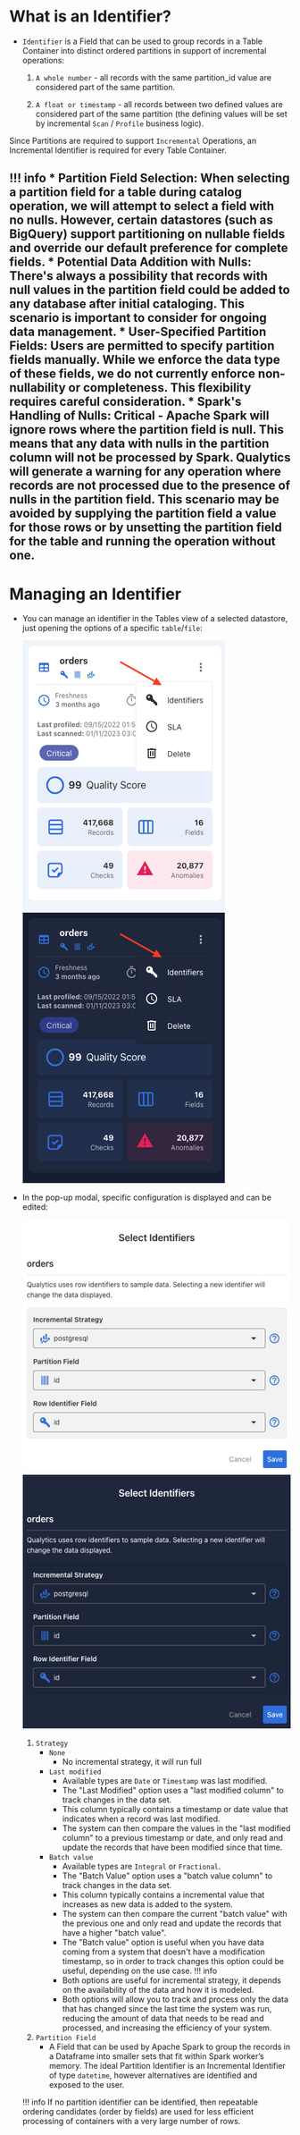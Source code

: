 # What is an Identifier?

* `Identifier` is a Field that can be used to group records in a Table Container into distinct ordered partitions in support of incremental operations:
    1. `A whole number` - all records with the same partition_id value are considered part of the same partition.

    2. `A float or timestamp` - all records between two defined values are considered part of the same partition (the defining values will be set by incremental `Scan` / `Profile` business logic).

Since Partitions are required to support `Incremental` Operations, an Incremental Identifier is required for every Table Container. 

!!! info
    * **Partition Field Selection**: When selecting a partition field for a table during catalog operation, we will attempt to select a field with no nulls. However, certain datastores (such as BigQuery) support partitioning on nullable fields and override our default preference for complete fields.
    * **Potential Data Addition with Nulls**: There's always a possibility that records with null values in the partition field could be added to any database after initial cataloging. This scenario is important to consider for ongoing data management.
    * **User-Specified Partition Fields**: Users are permitted to specify partition fields manually. While we enforce the data type of these fields, we do not currently enforce non-nullability or completeness. This flexibility requires careful consideration.
    * **Spark's Handling of Nulls**: Critical - Apache Spark will ignore rows where the partition field is null. This means that any data with nulls in the partition column will not be processed by Spark. Qualytics will generate a warning for any operation where records are not processed due to the presence of nulls in the partition field. This scenario may be avoided by supplying the partition field a value for those rows or by unsetting the partition field for the table and running the operation without one.
---

# Managing an Identifier

* You can manage an identifier in the Tables view of a selected datastore, just opening the options of a specific `table`/`file`:
 
    ![Screenshot](../assets/identifiers/identifiers-light.png#only-light)
    ![Screenshot](../assets/identifiers/identifiers-dark.png#only-dark)

* In the pop-up modal, specific configuration is displayed and can be edited:
  
    ![Screenshot](../assets/identifiers/identifier-screen-light.png#only-light)
    ![Screenshot](../assets/identifiers/identifier-screen-dark.png#only-dark)

     1. `Strategy` <!-- - TODO add details -->
        * `None`
            - No incremental strategy, it will run full
        * `Last modified`
            - Available types are `Date` or `Timestamp` was last modified.
            - The "Last Modified" option uses a "last modified column" to track changes in the data set. 
            - This column typically contains a timestamp or date value that indicates when a record was last modified. 
            - The system can then compare the values in the "last modified column" to a previous timestamp or date, and only read and update the records that have been modified since that time.
        * `Batch value`
            - Available types are `Integral` or `Fractional`.
            - The "Batch Value" option uses a "batch value column" to track changes in the data set.
            - This column typically contains a incremental value that increases as new data is added to the system.
            - The system can then compare the current "batch value" with the previous one and only read and update the records that have a higher "batch value".
            - The "Batch value" option is useful when you have data coming from a system that doesn't have a modification timestamp, so in order to track changes this option could be useful, depending on the use case.
        !!! info
            - Both options are useful for incremental strategy, it depends on the availability of the data and how it is modeled. 
            - Both options will allow you to track and process only the data that has changed since the last time the system was run, reducing the amount of data that needs to be read and processed, and increasing the efficiency of your system.
    2. `Partition Field`
        * A Field that can be used by Apache Spark to group the records in a Dataframe into smaller sets that fit within Spark worker’s memory. The ideal Partition Identifier is an Incremental Identifier of type `datetime`, however alternatives are identified and exposed to the user.

    !!! info
        If no partition identifier can be identified, then repeatable ordering candidates (order by fields) are used for less efficient processing of containers with a very large number of rows.

    
